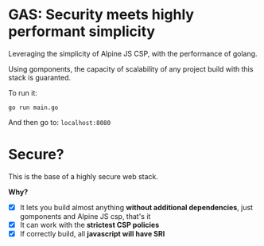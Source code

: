 # GAS: Security meets highly performant simplicity

Leveraging the simplicity of Alpine JS CSP, with the performance of golang.

Using gomponents, the capacity of scalability of any project build with this stack is guaranted.

To run it:

```
go run main.go
```

And then go to: `localhost:8080`

# Secure?

This is the base of a highly secure web stack. 

**Why?**

- [X] It lets you build almost anything **without additional dependencies**, just gomponents and Alpine JS csp, that's it
- [X] It can work with the **strictest CSP policies**
- [X] If correctly build, all **javascript will have SRI**
